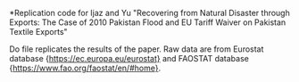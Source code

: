 *Replication code for Ijaz and Yu "Recovering from Natural Disaster through Exports: The Case of 2010 Pakistan Flood and EU Tariff Waiver on Pakistan Textile Exports"

Do file replicates the results of the paper. Raw data are from Eurostat database {https://ec.europa.eu/eurostat} and FAOSTAT database {https://www.fao.org/faostat/en/#home}.
